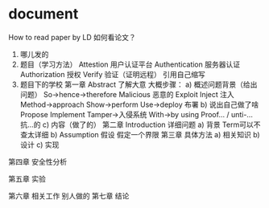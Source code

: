 # document
How to read paper by LD
如何看论文？
1)	哪儿发的
2)	题目（学习方法）
Attestion    用户认证平台
Authentication   服务器认证
Authorization     授权
Verify 验证（证明远程）
引用自己缩写
3)	题目下的学校
第一章 Abstract
了解大意
大概步骤：
a)	概述问题背景（给出问题）
So->hence->therefore
Malicious    恶意的
Exploit
Inject   注入
Method->approach
Show->perform
Use->deploy   布署
b)	说出自己做了啥
Propose
Implement
Tamper->入侵系统
With->by using
Proof… / unti-… 抗…的
c)	内容（做了的）
第二章 Introduction
详细问题
a)	背景
		Term可以不查太详细
b)	Assumption 假设
		假定一个界限
第三章 具体方法
a)	相关知识
b)	设计
c)	实现

第四章 安全性分析

第五章 实验

第六章 相关工作
	别人做的
第七章  结论








